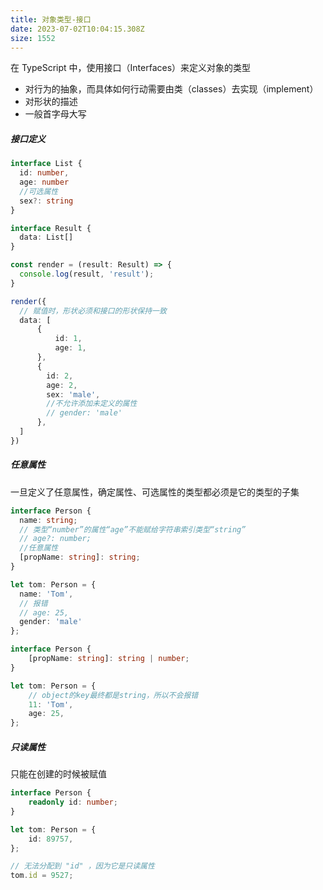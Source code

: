 ```yaml
---
title: 对象类型-接口
date: 2023-07-02T10:04:15.308Z
size: 1552
---
```

在 TypeScript 中，使用接口（Interfaces）来定义对象的类型

- 对行为的抽象，而具体如何行动需要由类（classes）去实现（implement）
- 对形状的描述
- 一般首字母大写

##### 接口定义

```typescript
interface List {
  id: number,
  age: number
  //可选属性
  sex?: string
}

interface Result {
  data: List[]
}

const render = (result: Result) => {
  console.log(result, 'result');
}

render({
  // 赋值时，形状必须和接口的形状保持一致
  data: [
      {
          id: 1,
          age: 1,
      },
      {
        id: 2,
        age: 2,
        sex: 'male',
        //不允许添加未定义的属性
        // gender: 'male'
      },
  ]
})
```

##### 任意属性

一旦定义了任意属性，确定属性、可选属性的类型都必须是它的类型的子集

```typescript
interface Person {
  name: string;
  // 类型“number”的属性“age”不能赋给字符串索引类型“string”
  // age?: number;
  //任意属性
  [propName: string]: string;
}

let tom: Person = {
  name: 'Tom',
  // 报错
  // age: 25,
  gender: 'male'
};
```

```typescript
interface Person {
    [propName: string]: string | number;
}

let tom: Person = {
    // object的key最终都是string，所以不会报错
    11: 'Tom',
    age: 25,
};
```

##### 只读属性

只能在创建的时候被赋值

```typescript
interface Person {
    readonly id: number;
}

let tom: Person = {
    id: 89757,
};

// 无法分配到 "id" ，因为它是只读属性
tom.id = 9527;
```

